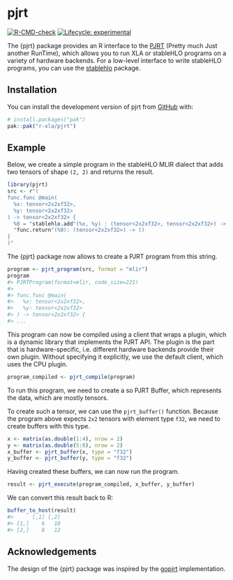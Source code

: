 
<!-- README.md is generated from README.Rmd. Please edit that file -->

# pjrt

<!-- badges: start -->

[![R-CMD-check](https://github.com/r-xla/pjrt/actions/workflows/R-CMD-check.yaml/badge.svg)](https://github.com/r-xla/pjrt/actions/workflows/R-CMD-check.yaml)
[![Lifecycle:
experimental](https://img.shields.io/badge/lifecycle-experimental-orange.svg)](https://lifecycle.r-lib.org/articles/stages.html#experimental)
<!-- badges: end -->

The {pjrt} package provides an R interface to the
[PJRT](https://github.com/openxla/pjrt) (Pretty much Just another
RunTime), which allows you to run XLA or stableHLO programs on a variety
of hardware backends. For a low-level interface to write stableHLO
programs, you can use the
[stablehlo](https://github.com/r-xla/stablehlo) package.

## Installation

You can install the development version of pjrt from
[GitHub](https://github.com/) with:

``` r
# install.packages("pak")
pak::pak("r-xla/pjrt")
```

## Example

Below, we create a simple program in the stableHLO MLIR dialect that
adds two tensors of shape `(2, 2)` and returns the result.

``` r
library(pjrt)
src <- r"(
func.func @main(
  %x: tensor<2x2xf32>,
  %y: tensor<2x2xf32>
) -> tensor<2x2xf32> {
  %0 = "stablehlo.add"(%x, %y) : (tensor<2x2xf32>, tensor<2x2xf32>) -> tensor<2x2xf32>
  "func.return"(%0): (tensor<2x2xf32>) -> ()
}
)"
```

The {pjrt} package now allows to create a PJRT program from this string.

``` r
program <- pjrt_program(src, format = "mlir")
program
#> PJRTProgram(format=mlir, code_size=221)
#>
#> func.func @main(
#>   %x: tensor<2x2xf32>,
#>   %y: tensor<2x2xf32>
#> ) -> tensor<2x2xf32> {
#> ...
```

This program can now be compiled using a client that wraps a plugin,
which is a dynamic library that implements the PJRT API. The plugin is
the part that is hardware-specific, i.e. different hardware backends
provide their own plugin. Without specifying it explicitly, we use the
default client, which uses the CPU plugin.

``` r
program_compiled <- pjrt_compile(program)
```

To run this program, we need to create a so PJRT Buffer, which
represents the data, which are mostly tensors.

To create such a tensor, we can use the `pjrt_buffer()` function.
Because the program above expects `2x2` tensors with element type `f32`,
we need to create buffers with this type.

``` r
x <- matrix(as.double(1:4), nrow = 2)
y <- matrix(as.double(5:8), nrow = 2)
x_buffer <- pjrt_buffer(x, type = "f32")
y_buffer <- pjrt_buffer(y, type = "f32")
```

Having created these buffers, we can now run the program.

``` r
result <- pjrt_execute(program_compiled, x_buffer, y_buffer)
```

We can convert this result back to R:

``` r
buffer_to_host(result)
#>      [,1] [,2]
#> [1,]    6   10
#> [2,]    8   12
```

## Acknowledgements

The design of the {pjrt} package was inspired by the
[gopjrt](https://github.com/gomlx/gopjrt) implementation.
